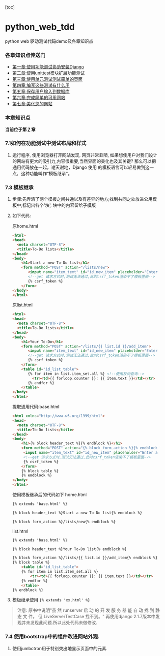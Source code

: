 [toc]
# python_web_tdd

python web 驱动测试代码demo及各章知识点

### 各章知识点传送门
- [第一章:使用功能测试协助安装Django](https://github.com/evilmao/python_web_tdd/tree/v1.0)
- [第二章:使用unittest模块扩展功能测试](https://github.com/evilmao/python_web_tdd/tree/v2.0)
- [第三章:使用单元测试测试简单的页面](https://github.com/evilmao/python_web_tdd/tree/v3.1)
- [第四章:编写这些测试有什么用](https://github.com/evilmao/python_web_tdd/tree/v4.0)
- [第五章:保存用户输入到数据库](https://github.com/evilmao/python_web_tdd/tree/v5.0)
- [第六章:完成简单的可用网站](https://github.com/evilmao/python_web_tdd/tree/v6.0)
- [第七章:美化您的网站](https://github.com/evilmao/python_web_tdd/tree/v7.0)

### 本章知识点
**当前位于第 [7](https://github.com/evilmao/python_web_tdd/tree/v7.0) 章**


### 7.1如何在功能测试中测试布局和样式

1. 运行程序, 使用浏览器打开网站发现, 网页非常丑陋, 如果想使用户对我们设计的网站有更大的吸引力,内容很重要,当然界面的美化也及其关键? 那么可以把通用代码放在一起。谢天谢地，Django 使用 的模板语言可以轻易做到这一点，这种功能叫作“模板继承”。

### 7.3 模板继承
1. 步骤:先弄清了两个模板之间共通以及有差异的地方;找到共同之处放进公用模板中;标记出各个'块', 块中的内容留给子模版
2. 如下代码:

    原home.html
    ```html
    <html>
    <head>
      <meta charset="UTF-8">
      <title>To-Do lists</title>
    </head>
    <body>
        <h1>Start a new To-Do list</h1>
        <form method="POST" action="/lists/new">
           <input name="item_text" id="id_new_item" placeholder="Enter a to-do item" />
           <!--get 请求方式时,测试无法通过,此时csrf_token渲染不了模板里面-->
           {% csrf_token %}
        </form>
    </body>
    </html>
    ```

    原list.html
    ```html
    <html>
    <head>
      <meta charset="UTF-8">
      <title>To-Do lists</title>
    </head>
    <body>
        <h1>Your To-Do</h1>
        <form method="POST" action="/lists/{{ list.id }}/add_item">
           <input name="item_text" id="id_new_item" placeholder="Enter a to-do item" />
           <!--get 请求方式时,测试无法通过,此时csrf_token渲染不了模板里面-->
           {% csrf_token %}
        </form>
        <table id="id_list_table">
           {% for item in list.item_set.all %} <!--使用反向查询-->
             <tr><td>{{ forloop.counter }}: {{ item.text }}</td></tr>
           {% endfor %}
        </table>
    </body>
    </html>
    ```

    提取通用代码:base.html
    ```html
    <html xmlns="http://www.w3.org/1999/html">
    <head>
      <meta charset="UTF-8">
      <title>To-Do lists</title>
    </head>
    <body>
        <h1>{% block header_text %}{% endblock %}</h1>
        <form method="POST" action="{% block form_action %}{% endblock %}">
         <input name="item_text" id="id_new_item" placeholder="Enter a to-do item" />
         <!--get 请求方式时,测试无法通过,此时csrf_token渲染不了模板里面-->
         {% csrf_token %}
        </form>
        {% block table %}
        {% endblock %}
    </body>
    </html>
    ```

    使用模板继承后的代码如下
    home.html
    ```html
    {% extends 'base.html' %}

    {% block header_text %}Start a new To-Do list{% endblock %}

    {% block form_action %}/lists/new{% endblock %}
    ```

    list.html
    ```html
    {% extends 'base.html' %}

    {% block header_text %}Your To-Do list{% endblock %}

    {% block form_action %}/lists/{{ list.id }}/add_item{% endblock %}
    {% block table %}
        <table id="id_list_table">
        {% for item in list.item_set.all %}
            <tr><td>{{ forloop.counter }}: {{ item.text }}</td></tr>
        {% endfor %}
        </table>
    {% endblock %}
    ```
3. 模板继承使用 `{% extends 'xx.html' %}`

> 注意: 原书中说明"虽 然 runserver 启 动 的 开 发 服 务 器 能 自 动 找 到 静 态 文 件， 但 LiveServerTestCase 找不到。" 再使用django 2.1.7版本中发现并未发现此问题.所以此处代码未做修改.



### 7.4 使用bootstrap中的组件改进网站外观.

1. 使用jumbotron用于特别突出地显示页面中的元素.